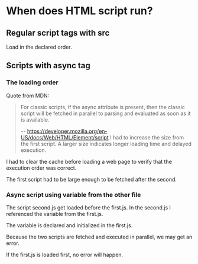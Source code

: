 # When does HTML script run?

## Regular script tags with src

Load in the declared order.

## Scripts with async tag

### The loading order

Quote from MDN:

> For classic scripts, if the async attribute is present, then the classic script will be fetched in parallel to parsing and evaluated as soon as it is available.
>
> -- https://developer.mozilla.org/en-US/docs/Web/HTML/Element/script
> I had to increase the size from the first script. A larger size indicates longer loading time and delayed execution.

I had to clear the cache before loading a web page to verify that the execution order was correct.

The first script had to be large enough to be fetched after the second.

### Async script using variable from the other file

The script second.js get loaded before the first.js. In the second.js I referenced the variable from the first.js.

The variable is declared and initialized in the first.js.

Because the two scripts are fetched and executed in parallel, we may get an error.

If the first.js is loaded first, no error will happen.

